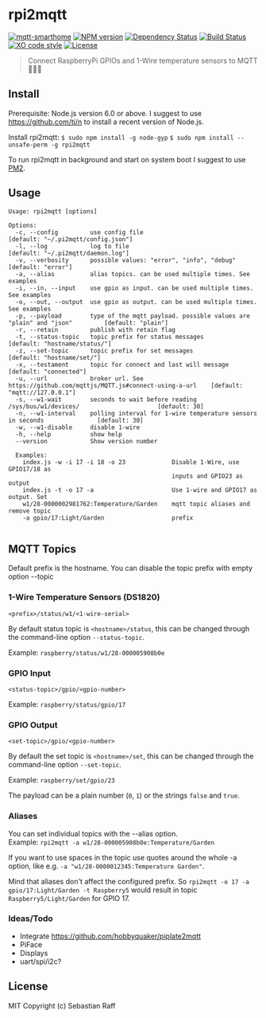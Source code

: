 # rpi2mqtt

[![mqtt-smarthome](https://img.shields.io/badge/mqtt-smarthome-blue.svg)](https://github.com/mqtt-smarthome/mqtt-smarthome)
[![NPM version](https://badge.fury.io/js/rpi2mqtt.svg)](http://badge.fury.io/js/rpi2mqtt)
[![Dependency Status](https://img.shields.io/gemnasium/hobbyquaker/rpi2mqtt.svg?maxAge=2592000)](https://gemnasium.com/github.com/hobbyquaker/rpi2mqtt)
[![Build Status](https://travis-ci.org/hobbyquaker/rpi2mqtt.svg?branch=master)](https://travis-ci.org/hobbyquaker/rpi2mqtt)
[![XO code style](https://img.shields.io/badge/code_style-XO-5ed9c7.svg)](https://github.com/sindresorhus/xo)
[![License][mit-badge]][mit-url]

> Connect RaspberryPi GPIOs and 1-Wire temperature sensors to MQTT 🍰🔘📡


## Install

Prerequisite: Node.js version 6.0 or above. I suggest to use https://github.com/tj/n to install a recent version of
Node.js.  

Install rpi2mqtt:
`$ sudo npm install -g node-gyp`
`$ sudo npm install --unsafe-perm -g rpi2mqtt`

To run rpi2mqtt in background and start on system boot I suggest to use [PM2](https://github.com/Unitech/pm2).


## Usage

````
Usage: rpi2mqtt [options]

Options:
  -c, --config         use config file                                                          [default: "~/.pi2mqtt/config.json"]
  -l, --log            log to file                                                              [default: "~/.pi2mqtt/daemon.log"]
  -v, --verbosity      possible values: "error", "info", "debug"                                [default: "error"]
  -a, --alias          alias topics. can be used multiple times. See examples                 
  -i, --in, --input    use gpio as input. can be used multiple times. See examples            
  -o, --out, --output  use gpio as output. can be used multiple times. See examples           
  -p, --payload        type of the mqtt payload. possible values are "plain" and "json"         [default: "plain"]
  -r, --retain         publish with retain flag                                               
  -t, --status-topic   topic prefix for status messages                                         [default: "hostname/status/"]
  -z, --set-topic      topic prefix for set messages                                            [default: "hostname/set/"]
  -x, --testament      topic for connect and last will message                                  [default: "connected"]
  -u, --url            broker url. See https://github.com/mqttjs/MQTT.js#connect-using-a-url    [default: "mqtt://127.0.0.1"]
  -s, --w1-wait        seconds to wait before reading /sys/bus/w1/devices/                      [default: 30]
  -n, --w1-interval    polling interval for 1-wire temperature sensors in seconds               [default: 30]
  -w, --w1-disable     disable 1-wire                                                         
  -h, --help           show help                                                              
  --version            Show version number     
  
  Examples:
    index.js -w -i 17 -i 18 -o 23             Disable 1-Wire, use GPIO17/18 as
                                              inputs and GPIO23 as output
    index.js -t -o 17 -a                      Use 1-wire and GPIO17 as output. Set
    w1/28-0000002981762:Temperature/Garden    mqtt topic aliases and remove topic
    -a gpio/17:Light/Garden                   prefix
                        
````


## MQTT Topics

Default prefix is the hostname. You can disable the topic prefix with empty option --topic

### 1-Wire Temperature Sensors (DS1820) 

`<prefix>/status/w1/<1-wire-serial>`

By default status topic is `<hostname>/status`, this can be changed through the command-line option `--status-topic`.

Example: `raspberry/status/w1/28-000005908b0e`


### GPIO Input

`<status-topic>/gpio/<gpio-number>`

Example: `raspberry/status/gpio/17`

### GPIO Output

`<set-topic>/gpio/<gpio-number>`

By default the set topic is `<hostname>/set`, this can be changed through the command-line option `--set-topic`.

Example: `raspberry/set/gpio/23`

The payload can be a plain number (`0`, `1`) or the strings `false` and `true`. 


### Aliases

You can set individual topics with the --alias option.   
Example: `rpi2mqtt -a w1/28-000005908b0e:Temperature/Garden`

If you want to use spaces in the topic use quotes around the whole -a option, like e.g. 
`-a "w1/28-0000012345:Temperature Garden"`.

Mind that aliases don't affect the configured prefix. So `rpi2mqtt -o 17 -a gpio/17:Light/Garden -t Raspberry5` would 
result in topic `Raspberry5/Light/Garden` for GPIO 17.

### Ideas/Todo

* Integrate https://github.com/hobbyquaker/piplate2mqtt
* PiFace
* Displays
* uart/spi/i2c?

## License

MIT Copyright (c) Sebastian Raff

[mit-badge]: https://img.shields.io/badge/License-MIT-blue.svg?style=flat
[mit-url]: LICENSE
